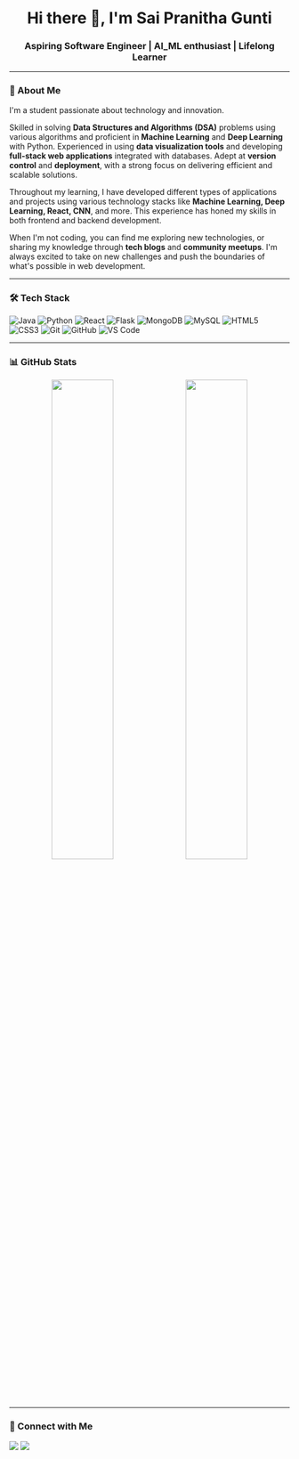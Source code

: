 <h1 align="center">Hi there 👋, I'm  Sai Pranitha Gunti</h1>
<h3 align="center">Aspiring Software Engineer | AI_ML enthusiast  | Lifelong Learner</h3>

---

### 💫 About Me

I'm a student passionate about technology and innovation.

Skilled in solving **Data Structures and Algorithms (DSA)** problems using various algorithms and proficient in **Machine Learning** and **Deep Learning** with Python. Experienced in using **data visualization tools** and developing **full-stack web applications** integrated with databases. Adept at **version control** and **deployment**, with a strong focus on delivering efficient and scalable solutions.

Throughout my learning, I have developed different types of applications and projects using various technology stacks like **Machine Learning, Deep Learning, React, CNN**, and more. This experience has honed my skills in both frontend and backend development.

When I'm not coding, you can find me exploring new technologies, or sharing my knowledge through **tech blogs** and **community meetups**. I'm always excited to take on new challenges and push the boundaries of what's possible in web development.

---

### 🛠️ Tech Stack

![Java](https://img.shields.io/badge/Java-%23ED8B00.svg?style=for-the-badge&logo=java&logoColor=white)
![Python](https://img.shields.io/badge/Python-%2314354C.svg?style=for-the-badge&logo=python&logoColor=white)
![React](https://img.shields.io/badge/React-%2320232a.svg?style=for-the-badge&logo=react&logoColor=%2361DAFB)
![Flask](https://img.shields.io/badge/Flask-%23000.svg?style=for-the-badge&logo=flask&logoColor=white)
![MongoDB](https://img.shields.io/badge/MongoDB-%2347A248.svg?style=for-the-badge&logo=mongodb&logoColor=white)
![MySQL](https://img.shields.io/badge/MySQL-%2300f.svg?style=for-the-badge&logo=mysql&logoColor=white)
![HTML5](https://img.shields.io/badge/HTML5-%23E34F26.svg?style=for-the-badge&logo=html5&logoColor=white)
![CSS3](https://img.shields.io/badge/CSS3-%231572B6.svg?style=for-the-badge&logo=css3&logoColor=white)
![Git](https://img.shields.io/badge/Git-%23F05033.svg?style=for-the-badge&logo=git&logoColor=white)
![GitHub](https://img.shields.io/badge/GitHub-%23121011.svg?style=for-the-badge&logo=github&logoColor=white)
![VS Code](https://img.shields.io/badge/VSCode-%23007ACC.svg?style=for-the-badge&logo=visual-studio-code&logoColor=white)

---

### 📊 GitHub Stats

<div align="center">
  <img src="https://github-readme-stats.vercel.app/api?username=pranithagunti&show_icons=true&theme=radical" width="47%" />
  <img src="https://github-readme-streak-stats.herokuapp.com/?user=pranithagunti&theme=radical" width="47%" />
</div>

---

### 🔗 Connect with Me

<p align="left">
  <a href="mailto:pranitha.gunti1609@gmail.com"><img src="https://img.shields.io/badge/Gmail-D14836?style=for-the-badge&logo=gmail&logoColor=white" /></a>
  <a href="https://www.linkedin.com/in/sai-pranitha-gunti-4486772b3/"><img src="https://img.shields.io/badge/LinkedIn-0077B5?style=for-the-badge&logo=linkedin&logoColor=white" /></a>
 <!--- <a href="https://your-portfolio.com"><img src="https://img.shields.io/badge/Portfolio-000?style=for-the-badge&logo=firefox&logoColor=white" /></a>--->
</p>

<!---
pranithagunti/pranithagunti is a ✨ special ✨ repository because its `README.md` (this file) appears on your GitHub profile.
You can click the Preview link to take a look at your changes.
--->
